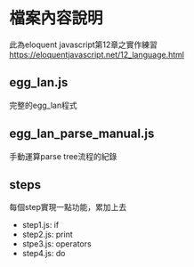 # 檔案內容說明
此為eloquent javascript第12章之實作練習
https://eloquentjavascript.net/12_language.html

## egg_lan.js
完整的egg_lan程式

## egg_lan_parse_manual.js
手動運算parse tree流程的紀錄

## steps
每個step實現一點功能，累加上去
* step1.js: if
* step2.js: print
* stpe3.js: operators
* step4.js: do